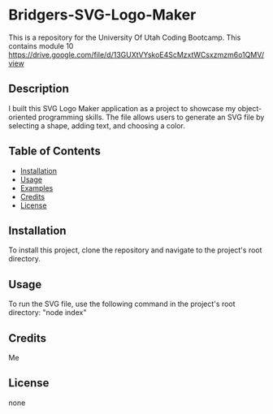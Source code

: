 # Bridgers-SVG-Logo-Maker
This is a repository for the University Of Utah Coding Bootcamp. This contains module 10
https://drive.google.com/file/d/13GUXtVYskoE4ScMzxtWCsxzmzm6o1QMV/view

## Description

I built this SVG Logo Maker application as a project to showcase my object-oriented programming skills. The file allows users to generate an SVG file by selecting a shape, adding text, and choosing a color.

## Table of Contents

- [Installation](#installation)
- [Usage](#usage)
- [Examples](#examples)
- [Credits](#credits)
- [License](#license)

## Installation

To install this project, clone the repository and navigate to the project's root directory.

## Usage

To run the SVG file, use the following command in the project's root directory: "node index"

## Credits 

Me 

## License

none
